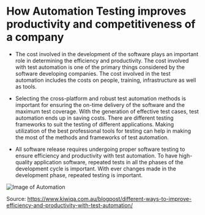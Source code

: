 # How Automation Testing improves productivity and competitiveness of a company


* The cost involved in the development of the software plays an important role in determining the efficiency and productivity. The cost involved with test automation is one of the primary things considered by the software developing companies. The cost involved in the test automation includes the costs on people, training, infrastructure as well as tools.

* Selecting the cross-platform and robust test automation methods is important for ensuring the on-time delivery of the software and the maximum test coverage. With the generation of effective test cases, test automation ends up in saving costs. There are different testing frameworks to suit the testing of different applications. Making utilization of the best professional tools for testing can help in making the most of the methods and frameworks of test automation.

* All software release requires undergoing proper software testing to ensure efficiency and productivity with test automation. To have high-quality application software, repeated tests in all the phases of the development cycle is important. With ever changes made in the development phase, repeated testing is important.

![Image of Automation]( https://www.testing-whiz.com/media/2956/understanding-the-dynamics-of-automation-testing-when_-how-and-why.jpg)   


Source: https://www.kiwiqa.com.au/blogpost/different-ways-to-improve-efficiency-and-productivity-with-test-automation/

